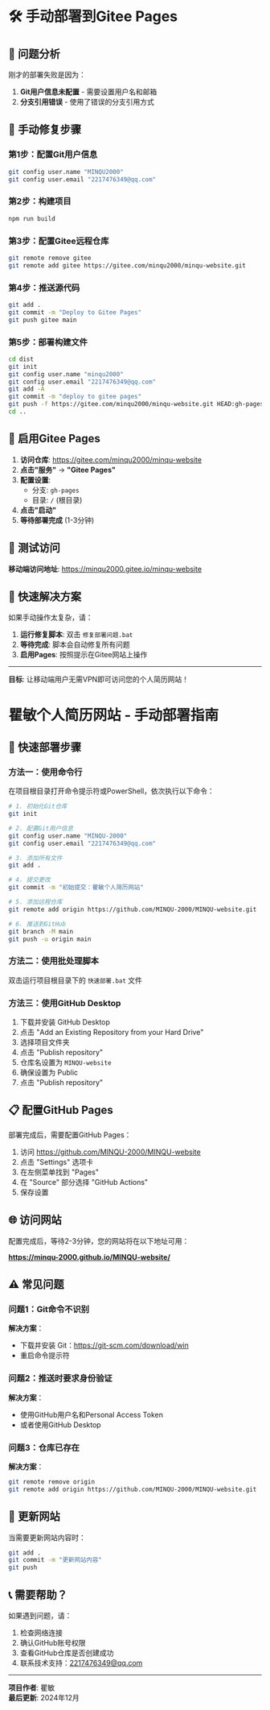 # 🛠️ 手动部署到Gitee Pages

## 🎯 问题分析
刚才的部署失败是因为：
1. **Git用户信息未配置** - 需要设置用户名和邮箱
2. **分支引用错误** - 使用了错误的分支引用方式

## 🚀 手动修复步骤

### 第1步：配置Git用户信息
```bash
git config user.name "MINQU2000"
git config user.email "2217476349@qq.com"
```

### 第2步：构建项目
```bash
npm run build
```

### 第3步：配置Gitee远程仓库
```bash
git remote remove gitee
git remote add gitee https://gitee.com/minqu2000/minqu-website.git
```

### 第4步：推送源代码
```bash
git add .
git commit -m "Deploy to Gitee Pages"
git push gitee main
```

### 第5步：部署构建文件
```bash
cd dist
git init
git config user.name "minqu2000"
git config user.email "2217476349@qq.com"
git add -A
git commit -m "deploy to gitee pages"
git push -f https://gitee.com/minqu2000/minqu-website.git HEAD:gh-pages
cd ..
```

## 🔧 启用Gitee Pages

1. **访问仓库**: https://gitee.com/minqu2000/minqu-website
2. **点击"服务"** → **"Gitee Pages"**
3. **配置设置**:
   - 分支: `gh-pages`
   - 目录: `/` (根目录)
4. **点击"启动"**
5. **等待部署完成** (1-3分钟)

## 📱 测试访问

**移动端访问地址**: https://minqu2000.gitee.io/minqu-website

## 🎯 快速解决方案

如果手动操作太复杂，请：

1. **运行修复脚本**: 双击 `修复部署问题.bat`
2. **等待完成**: 脚本会自动修复所有问题
3. **启用Pages**: 按照提示在Gitee网站上操作

---

**目标**: 让移动端用户无需VPN即可访问您的个人简历网站！

# 瞿敏个人简历网站 - 手动部署指南

## 🚀 快速部署步骤

### 方法一：使用命令行

在项目根目录打开命令提示符或PowerShell，依次执行以下命令：

```bash
# 1. 初始化Git仓库
git init

# 2. 配置Git用户信息
git config user.name "MINQU-2000"
git config user.email "2217476349@qq.com"

# 3. 添加所有文件
git add .

# 4. 提交更改
git commit -m "初始提交：瞿敏个人简历网站"

# 5. 添加远程仓库
git remote add origin https://github.com/MINQU-2000/MINQU-website.git

# 6. 推送到GitHub
git branch -M main
git push -u origin main
```

### 方法二：使用批处理脚本

双击运行项目根目录下的 `快速部署.bat` 文件

### 方法三：使用GitHub Desktop

1. 下载并安装 GitHub Desktop
2. 点击 "Add an Existing Repository from your Hard Drive"
3. 选择项目文件夹
4. 点击 "Publish repository"
5. 仓库名设置为 `MINQU-website`
6. 确保设置为 Public
7. 点击 "Publish repository"

## 📋 配置GitHub Pages

部署完成后，需要配置GitHub Pages：

1. 访问 https://github.com/MINQU-2000/MINQU-website
2. 点击 "Settings" 选项卡
3. 在左侧菜单找到 "Pages"
4. 在 "Source" 部分选择 "GitHub Actions"
5. 保存设置

## 🌐 访问网站

配置完成后，等待2-3分钟，您的网站将在以下地址可用：

**https://minqu-2000.github.io/MINQU-website/**

## ⚠️ 常见问题

### 问题1：Git命令不识别
**解决方案**：
- 下载并安装 Git：https://git-scm.com/download/win
- 重启命令提示符

### 问题2：推送时要求身份验证
**解决方案**：
- 使用GitHub用户名和Personal Access Token
- 或者使用GitHub Desktop

### 问题3：仓库已存在
**解决方案**：
```bash
git remote remove origin
git remote add origin https://github.com/MINQU-2000/MINQU-website.git
```

## 🔄 更新网站

当需要更新网站内容时：

```bash
git add .
git commit -m "更新网站内容"
git push
```

## 📞 需要帮助？

如果遇到问题，请：
1. 检查网络连接
2. 确认GitHub账号权限
3. 查看GitHub仓库是否创建成功
4. 联系技术支持：2217476349@qq.com

---

**项目作者**: 瞿敏  
**最后更新**: 2024年12月 